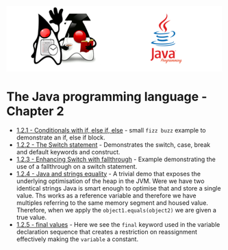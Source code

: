 ![](/assets/javarepologo.png)

# The Java programming language - Chapter 2

- [1.2.1 - Conditionals with if, else if, else](/src/com/irisida/lang/part01/chapter02/ifelse/IfElse.java) - small `fizz buzz` example to demonstrate an if, else if block.
- [1.2.2 - The Switch statement](/src/com/irisida/lang/part01/chapter02/switching/SwitchStatement.java) - Demonstrates the switch, case, break and default keywords and construct.
- [1.2.3 - Enhancing Switch with fallthrough](/src/com/irisida/lang/part01/chapter02/fallthrough/FallingThrough.java) - Example demonstrating the use of a fallthrough on a switch statement.
- [1.2.4 - Java and strings equality](/src/com/irisida/lang/part01/chapter02/stringsequals/StringsEquals.java) - A trivial demo that exposes the underlying optimisation of the heap in the JVM. Were we have two identical strings Java is smart enough to optimise that and store a single value. Ths works as a reference variable and therefore we have multiples referring to the same memory segment and housed value. Therefore, when we apply the `object1.equals(object2)` we are given a true value.
- [1.2.5 - final values](/src/com/irisida/lang/part01/chapter02/finalvariables/FinalVariables.java) - Here we see the `final` keyword used in the variable declaration sequence that creates a restriction on reassignment effectively making the `variable` a constant.
